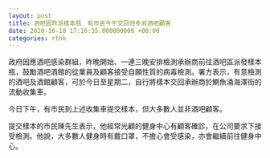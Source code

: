 ```yaml
---
layout: post
title: 酒吧區昨派樣本瓶　有巿民今午交回但多非酒吧顧客
date: 2020-10-10 17:16:35.000000000 +08:00
categories: rthk
---
```


政府因應酒吧感染群組，昨晚開始、一連三晚安排檢測承辦商前往酒吧區派發樣本瓶，鼓勵酒吧酒館的從業員及顧客接受自願性質的病毒檢測。署方表示，有意檢測的酒吧及酒館顧客，可於今日至星期二，自行將樣本交回承辦商於鰂魚涌海澤街的流動收集車。

今日下午，有市民到上述收集車提交樣本，但大多數人並非酒吧顧客。

提交樣本的市民陳先生表示，他經常光顧的健身中心有顧客確診，在公司要求下接受檢測。他說，大多數人健身時有戴口罩，不擔心會受感染，亦會繼續前往健身中心。
